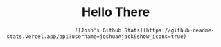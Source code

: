 <h1 align="center"> Hello There</h1>

                          ![Josh's Github Stats](https://github-readme-stats.vercel.app/api?username=joshuaAjack&show_icons=true)
